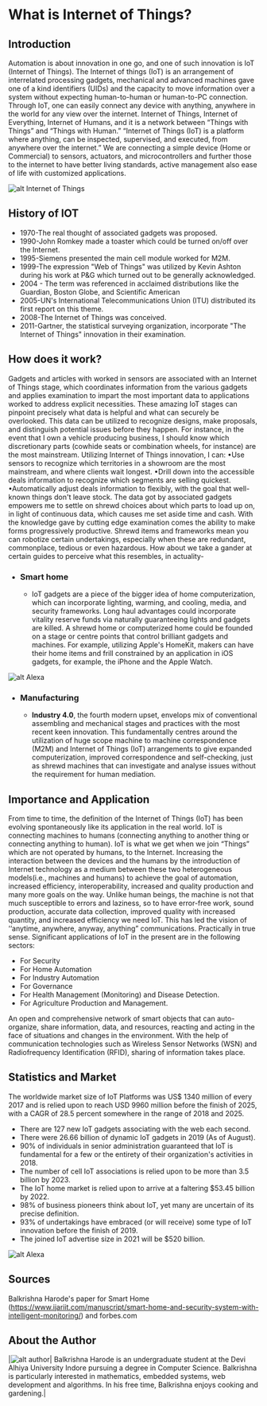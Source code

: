 

# What is Internet of Things?

## Introduction

Automation is about innovation in one go, and one of such innovation is IoT (Internet of Things). The Internet of things (IoT) is an arrangement of interrelated processing gadgets, mechanical and advanced machines gave one of a kind identifiers (UIDs) and the capacity to move information over a system without expecting human-to-human or human-to-PC connection.
Through IoT, one can easily connect any device with anything, anywhere in the world for any view over the internet. Internet of Things, Internet of Everything, Internet of Humans, and it is a network between “Things with Things” and “Things with Human.” “Internet of Things (IoT) is a platform where anything, can be inspected, supervised, and executed, from anywhere over the internet.” We are connecting a simple device (Home or Commercial) to sensors, actuators, and microcontrollers and further those to the internet to have better living standards, active management also ease of life with customized applications.



 ![alt Internet of Things](https://images.unsplash.com/photo-1558346490-a72e53ae2d4f?crop=entropy&cs=tinysrgb&fit=crop&fm=jpg&h=300&ixid=eyJhcHBfaWQiOjF9&ixlib=rb-1.2.1&q=80&w=500)



## History of IOT 
-	1970-The real thought of associated gadgets was proposed.
-	1990-John Romkey made a toaster which could be turned on/off over the Internet.
-	1995-Siemens presented the main cell module worked for M2M.
-	1999-The expression "Web of Things" was utilized by Kevin Ashton during his work at P&G which turned out to be generally acknowledged.
-	2004 - The term was referenced in acclaimed distributions like the Guardian, Boston Globe, and Scientific American 
-	2005-UN's International Telecommunications Union (ITU) distributed its first report on this theme. 
-	2008-The Internet of Things was conceived.
-	2011-Gartner, the statistical surveying organization, incorporate "The Internet of Things" innovation in their examination.


## How does it work?

Gadgets and articles with worked in sensors are associated with an Internet of Things stage, which coordinates information from the various gadgets and applies examination to impart the most important data to applications worked to address explicit necessities. 
These amazing IoT stages can pinpoint precisely what data is helpful and what can securely be overlooked. This data can be utilized to recognize designs, make proposals, and distinguish potential issues before they happen. 
For instance, in the event that I own a vehicle producing business, I should know which discretionary parts (cowhide seats or combination wheels, for instance) are the most mainstream. Utilizing Internet of Things innovation, I can: 
•Use sensors to recognize which territories in a showroom are the most mainstream, and where clients wait longest. 
•Drill down into the accessible deals information to recognize which segments are selling quickest. 
•Automatically adjust deals information to flexibly, with the goal that well-known things don't leave stock. 
The data got by associated gadgets empowers me to settle on shrewd choices about which parts to load up on, in light of continuous data, which causes me set aside time and cash. 
With the knowledge gave by cutting edge examination comes the ability to make forms progressively productive. Shrewd items and frameworks mean you can robotize certain undertakings, especially when these are redundant, commonplace, tedious or even hazardous. How about we take a gander at certain guides to perceive what this resembles, in actuality-

- ### **Smart home**
    - IoT gadgets are a piece of the bigger idea of home computerization, which can incorporate lighting, warming, and cooling, media, and security frameworks. Long haul advantages could incorporate vitality reserve funds via naturally guaranteeing lights and gadgets are killed. 
    A shrewd home or computerized home could be founded on a stage or centre points that control brilliant gadgets and machines. For example, utilizing Apple's HomeKit, makers can have their home items and frill constrained by an application in iOS gadgets, for example, the iPhone and the Apple Watch.


 ![alt Alexa](https://images.unsplash.com/photo-1512446733611-9099a758e5e5?crop=entropy&cs=tinysrgb&fit=crop&fm=jpg&h=300&ixid=eyJhcHBfaWQiOjF9&ixlib=rb-1.2.1&q=80&w=500)


- ### **Manufacturing** 
    - **Industry 4.0**, the fourth modern upset, envelops mix of conventional assembling and mechanical stages and practices with the most recent keen innovation. This fundamentally centres around the utilization of huge scope machine to machine correspondence (M2M) and Internet of Things (IoT) arrangements to give expanded computerization, improved correspondence and self-checking, just as shrewd machines that can investigate and analyse issues without the requirement for human mediation.


## Importance and Application
From time to time, the definition of the Internet of Things (IoT) has been evolving spontaneously like its application in the real world. IoT is connecting machines to humans (connecting anything to another thing or connecting anything to human). IoT is what we get when we join “Things” which are not operated by humans, to the Internet. Increasing the interaction between the devices and the humans by the introduction of Internet technology as a medium between these two heterogeneous models(i.e., machines and humans) to achieve the goal of automation, increased efficiency, interoperability, increased and quality production and many more goals on the way. Unlike human beings, the machine is not that much susceptible to errors and laziness, so to have error-free work, sound production, accurate data collection, improved quality with increased quantity, and increased efficiency we need IoT. This has led the vision of ‘‘anytime, anywhere, anyway, anything” communications. Practically in true sense. Significant applications of IoT in the present are in the following sectors: 
-   For Security 
-	For Home Automation
-	For Industry Automation 
-	For Governance
-	For Health Management (Monitoring) and Disease Detection. 
-	For Agriculture Production and Management. 

An open and comprehensive network of smart objects that can auto-organize, share information, data, and resources, reacting and acting in the face of situations and changes in the environment. With the help of communication technologies such as Wireless Sensor Networks (WSN) and Radiofrequency Identification (RFID), sharing of information takes place. 


## Statistics and Market
The worldwide market size of IoT Platforms was US$ 1340 million of every 2017 and is relied upon to reach USD 9960 million before the finish of 2025, with a CAGR of 28.5 percent somewhere in the range of 2018 and 2025. 
-	There are 127 new IoT gadgets associating with the web each second. 
-	There were 26.66 billion of dynamic IoT gadgets in 2019 (As of August). 
-	90% of individuals in senior administration guaranteed that IoT is fundamental for a few or the entirety of their organization's activities in 2018. 
-	The number of cell IoT associations is relied upon to be more than 3.5 billion by 2023. 
-	The IoT home market is relied upon to arrive at a faltering $53.45 billion by 2022. 
-	98% of business pioneers think about IoT, yet many are uncertain of its precise definition. 
-	93% of undertakings have embraced (or will receive) some type of IoT innovation before the finish of 2019. 
-	The joined IoT advertise size in 2021 will be $520 billion.


 ![alt Alexa](https://images.unsplash.com/photo-1512446733611-9099a758e5e5?crop=entropy&cs=tinysrgb&fit=crop&fm=jpg&h=300&ixid=eyJhcHBfaWQiOjF9&ixlib=rb-1.2.1&q=80&w=500)

## Sources
Balkrishna Harode's paper for Smart Home (https://www.ijariit.com/manuscript/smart-home-and-security-system-with-intelligent-monitoring/) and forbes.com


## About the Author

|![alt author](https://lh3.googleusercontent.com/k1YYhpJrhlY7kksIw9dn8pdw2iTIiSwEc1PeX29x-KnGgZ4o7-hsEt7xMc0lJZpUYjzrtdNdYwxBZo4qZZneja5BlALMxtZ7lH7Eo1rMPRLC2Z48XhU7m2YtqdZL1aBKNLycgrM0OP8vwB-Ix8avogsQik2lew-P9jD_ENvevtnsuX4M7eeJUUuVmIynN9sMNdTDp4kbTrkQosFQW4ZNhTPWJCIe4Z5K7yV47ZNtJPIsgNZS7k3ps8bY4pE8k55JyZvzn3IsKlE8Ta-DyS9ixIjbn2GXVjeMsB1G_0ROAGIQ41qoXznQ-zuBVrxjqr5MlqOIxfvXse4b9OtYXgZAwveNrE2b81hgest-SACIi20lFNgPCgAHldvKaLfaG7X7UoVrDPZhIoZcZiNaLxvJzFFM0Qd_eq85IZKo1UOe5kn8mkhWberUAYkhX1Ef6sJYin_zE4Epb4xRjQPHZkFo2y09euQDSZqbcKj2zQMLJnrzBqMTGXLtySJVO4B-4AwoeWJNpH385WZa1wvah7os8eJzkHl5Jqi5kO9quB9M-TlQzVfEC4l_fexfYRRsXWS6qA0ZX5YIvDTvxr3SB4XvWkuqZ8FYL1PbsxCxa0SsPGGUf797A5t1A_RIB-LQ2ehnuwComXfnSqTy1k1q0MmgNGM0_w2N0H3jBlI063pd-xAoaPoRiaOxVTLCmUuNb4s=w200-h450-no?authuser=0)| Balkrishna Harode is an undergraduate student at the Devi Alhiya University Indore pursuing a degree in Computer Science. Balkrishna is particularly interested in mathematics, embedded systems, web development and algorithms. In his free time, Balkrishna enjoys cooking and gardening.|
